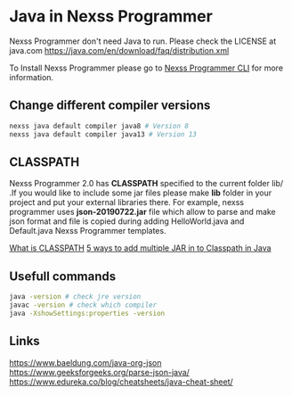 # Java in Nexss Programmer

Nexss Programmer don't need Java to run. Please check the LICENSE at java.com <https://java.com/en/download/faq/distribution.xml>

To Install Nexss Programmer please go to [Nexss Programmer CLI](https://github.com/nexssp/cli#readme) for more information.

## Change different compiler versions

```sh
nexss java default compiler java8 # Version 8
nexss java default compiler java13 # Version 13
```

## CLASSPATH

Nexss Programmer 2.0 has **CLASSPATH** specified to the current folder lib/ .If you would like to include some jar files please make **lib** folder in your project and put your external libraries there. For example, nexss programmer uses **json-20190722.jar** file which allow to parse and make json format and file is copied during adding HelloWorld.java and Default.java Nexss Programmer templates.

[What is CLASSPATH](<https://en.wikipedia.org/wiki/Classpath_(Java)>)
[5 ways to add multiple JAR in to Classpath in Java](https://javarevisited.blogspot.com/2012/10/5-ways-to-add-multiple-jar-to-classpath-java.html)

## Usefull commands 

```sh
java -version # check jre version
javac -version # check which compiler
java -XshowSettings:properties -version
```

## Links

<https://www.baeldung.com/java-org-json>  
<https://www.geeksforgeeks.org/parse-json-java/>
<https://www.edureka.co/blog/cheatsheets/java-cheat-sheet/>
